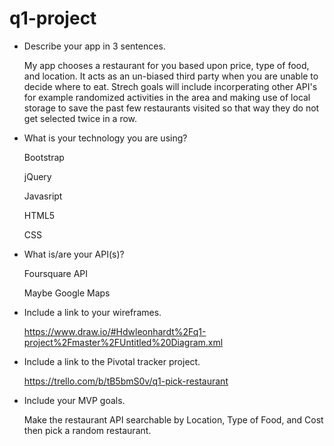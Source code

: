 # q1-project

- Describe your app in 3 sentences.

  My app chooses a restaurant for you based upon price, type of food, and location. It acts as an un-biased third party when you are unable to decide where to eat.  Strech goals will include incorperating other API's for example randomized activities in the area and making use of local storage  to save the past few restaurants visited so that way they do not get selected twice in a row. 

- What is your technology you are using?

  Bootstrap

  jQuery

  Javasript

  HTML5

  CSS

- What is/are your API(s)?

  Foursquare API

  Maybe Google Maps

- Include a link to your wireframes.

  https://www.draw.io/#Hdwleonhardt%2Fq1-project%2Fmaster%2FUntitled%20Diagram.xml

- Include a link to the Pivotal tracker project.

  https://trello.com/b/tB5bmS0v/q1-pick-restaurant

- Include your MVP goals.

  Make the restaurant API searchable by Location, Type of Food, and Cost then pick a random restaurant.